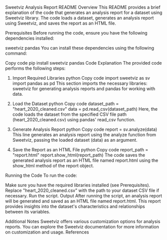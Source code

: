 Sweetviz Analysis Report README
Overview
This README provides a brief explanation of the code that generates an analysis report for a dataset using Sweetviz library. The code loads a dataset, generates an analysis report using Sweetviz, and saves the report as an HTML file.

Prerequisites
Before running the code, ensure you have the following dependencies installed:

sweetviz
pandas
You can install these dependencies using the following command:

Copy code
pip install sweetviz pandas
Code Explanation
The provided code performs the following steps:

1. Import Required Libraries
python
Copy code
import sweetviz as sv
import pandas as pd
This section imports the necessary libraries: sweetviz for generating analysis reports and pandas for working with data.

2. Load the Dataset
python
Copy code
dataset_path = "heart_2020_cleaned.csv" 
data = pd.read_csv(dataset_path)
Here, the code loads the dataset from the specified CSV file path (heart_2020_cleaned.csv) using pandas' read_csv function.

3. Generate Analysis Report
python
Copy code
report = sv.analyze(data)
This line generates an analysis report using the analyze function from Sweetviz, passing the loaded dataset (data) as an argument.

4. Save the Report as an HTML File
python
Copy code
report_path = "report.html"
report.show_html(report_path)
The code saves the generated analysis report as an HTML file named report.html using the show_html method of the report object.

Running the Code
To run the code:

Make sure you have the required libraries installed (see Prerequisites).
Replace "heart_2020_cleaned.csv" with the path to your dataset CSV file if necessary.
Run the script.
Output
After running the script, an analysis report will be generated and saved as an HTML file named report.html. This report provides insights into the dataset's characteristics and relationships between its variables.

Additional Notes
Sweetviz offers various customization options for analysis reports. You can explore the Sweetviz documentation for more information on customization and usage.
References
